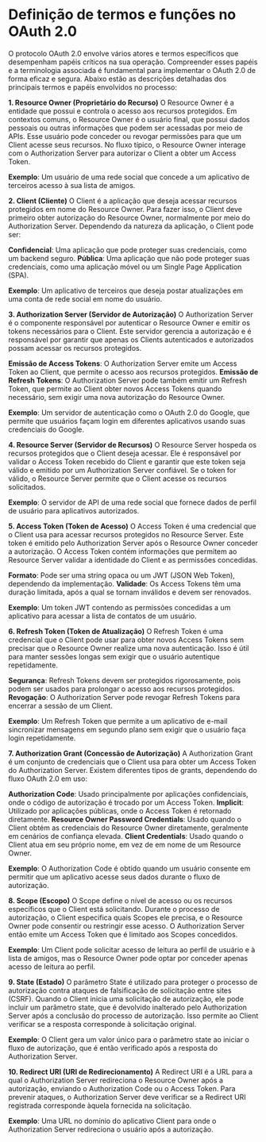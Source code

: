 # Definição de termos e funções no OAuth 2.0

O protocolo OAuth 2.0 envolve vários atores e termos específicos que desempenham papéis críticos na sua operação. Compreender esses papéis e a terminologia associada é fundamental para implementar o OAuth 2.0 de forma eficaz e segura. Abaixo estão as descrições detalhadas dos principais termos e papéis envolvidos no processo:

**1. Resource Owner (Proprietário do Recurso)**
O Resource Owner é a entidade que possui e controla o acesso aos recursos protegidos. Em contextos comuns, o Resource Owner é o usuário final, que possui dados pessoais ou outras informações que podem ser acessadas por meio de APIs. Esse usuário pode conceder ou revogar permissões para que um Client acesse seus recursos. No fluxo típico, o Resource Owner interage com o Authorization Server para autorizar o Client a obter um Access Token.

**Exemplo**: Um usuário de uma rede social que concede a um aplicativo de terceiros acesso à sua lista de amigos.

**2. Client (Cliente)**
O Client é a aplicação que deseja acessar recursos protegidos em nome do Resource Owner. Para fazer isso, o Client deve primeiro obter autorização do Resource Owner, normalmente por meio do Authorization Server. Dependendo da natureza da aplicação, o Client pode ser:

**Confidencial**: Uma aplicação que pode proteger suas credenciais, como um backend seguro.
**Pública**: Uma aplicação que não pode proteger suas credenciais, como uma aplicação móvel ou um Single Page Application (SPA).

**Exemplo**: Um aplicativo de terceiros que deseja postar atualizações em uma conta de rede social em nome do usuário.

**3. Authorization Server (Servidor de Autorização)**
O Authorization Server é o componente responsável por autenticar o Resource Owner e emitir os tokens necessários para o Client. Este servidor gerencia a autorização e é responsável por garantir que apenas os Clients autenticados e autorizados possam acessar os recursos protegidos.

**Emissão de Access Tokens**: O Authorization Server emite um Access Token ao Client, que permite o acesso aos recursos protegidos.
**Emissão de Refresh Tokens**: O Authorization Server pode também emitir um Refresh Token, que permite ao Client obter novos Access Tokens quando necessário, sem exigir uma nova autorização do Resource Owner.

**Exemplo**: Um servidor de autenticação como o OAuth 2.0 do Google, que permite que usuários façam login em diferentes aplicativos usando suas credenciais do Google.

**4. Resource Server (Servidor de Recursos)**
O Resource Server hospeda os recursos protegidos que o Client deseja acessar. Ele é responsável por validar o Access Token recebido do Client e garantir que este token seja válido e emitido por um Authorization Server confiável. Se o token for válido, o Resource Server permite que o Client acesse os recursos solicitados.

**Exemplo**: O servidor de API de uma rede social que fornece dados de perfil de usuário para aplicativos autorizados.

**5. Access Token (Token de Acesso)**
O Access Token é uma credencial que o Client usa para acessar recursos protegidos no Resource Server. Este token é emitido pelo Authorization Server após o Resource Owner conceder a autorização. O Access Token contém informações que permitem ao Resource Server validar a identidade do Client e as permissões concedidas.

**Formato**: Pode ser uma string opaca ou um JWT (JSON Web Token), dependendo da implementação.
**Validade**: Os Access Tokens têm uma duração limitada, após a qual se tornam inválidos e devem ser renovados.

**Exemplo**: Um token JWT contendo as permissões concedidas a um aplicativo para acessar a lista de contatos de um usuário.

**6. Refresh Token (Token de Atualização)**
O Refresh Token é uma credencial que o Client pode usar para obter novos Access Tokens sem precisar que o Resource Owner realize uma nova autenticação. Isso é útil para manter sessões longas sem exigir que o usuário autentique repetidamente.

**Segurança**: Refresh Tokens devem ser protegidos rigorosamente, pois podem ser usados para prolongar o acesso aos recursos protegidos.
**Revogação**: O Authorization Server pode revogar Refresh Tokens para encerrar a sessão de um Client.

**Exemplo**: Um Refresh Token que permite a um aplicativo de e-mail sincronizar mensagens em segundo plano sem exigir que o usuário faça login repetidamente.

**7. Authorization Grant (Concessão de Autorização)**
A Authorization Grant é um conjunto de credenciais que o Client usa para obter um Access Token do Authorization Server. Existem diferentes tipos de grants, dependendo do fluxo OAuth 2.0 em uso:

**Authorization Code**: Usado principalmente por aplicações confidenciais, onde o código de autorização é trocado por um Access Token.
**Implicit**: Utilizado por aplicações públicas, onde o Access Token é retornado diretamente.
**Resource Owner Password Credentials**: Usado quando o Client obtém as credenciais do Resource Owner diretamente, geralmente em cenários de confiança elevada.
**Client Credentials**: Usado quando o Client atua em seu próprio nome, em vez de em nome de um Resource Owner.

**Exemplo**: O Authorization Code é obtido quando um usuário consente em permitir que um aplicativo acesse seus dados durante o fluxo de autorização.

**8. Scope (Escopo)**
O Scope define o nível de acesso ou os recursos específicos que o Client está solicitando. Durante o processo de autorização, o Client especifica quais Scopes ele precisa, e o Resource Owner pode consentir ou restringir esse acesso. O Authorization Server então emite um Access Token que é limitado aos Scopes concedidos.

**Exemplo**: Um Client pode solicitar acesso de leitura ao perfil de usuário e à lista de amigos, mas o Resource Owner pode optar por conceder apenas acesso de leitura ao perfil.

**9. State (Estado)**
O parâmetro State é utilizado para proteger o processo de autorização contra ataques de falsificação de solicitação entre sites (CSRF). Quando o Client inicia uma solicitação de autorização, ele pode incluir um parâmetro state, que é devolvido inalterado pelo Authorization Server após a conclusão do processo de autorização. Isso permite ao Client verificar se a resposta corresponde à solicitação original.

**Exemplo**: O Client gera um valor único para o parâmetro state ao iniciar o fluxo de autorização, que é então verificado após a resposta do Authorization Server.

**10. Redirect URI (URI de Redirecionamento)**
A Redirect URI é a URL para a qual o Authorization Server redireciona o Resource Owner após a autorização, enviando o Authorization Code ou o Access Token. Para prevenir ataques, o Authorization Server deve verificar se a Redirect URI registrada corresponde àquela fornecida na solicitação.

**Exemplo**: Uma URL no domínio do aplicativo Client para onde o Authorization Server redireciona o usuário após a autorização.